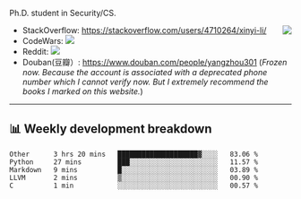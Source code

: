 Ph.D. student in Security/CS.

<img align="right" src="https://github-readme-stats.vercel.app/api?username=li-xin-yi&count_private=true&show_icons=true&hide_title=true&theme=tokyonight" />

- StackOverflow: https://stackoverflow.com/users/4710264/xinyi-li/
- CodeWars: [![](https://www.codewars.com/users/xy-li/badges/micro)](https://www.codewars.com/users/xy-li/)
- Reddit: [![](https://img.shields.io/reddit/user-karma/combined/xy-li?style=social)](https://www.reddit.com/user/xy-li/)
- Douban(豆瓣）: https://www.douban.com/people/yangzhou301  (*Frozen now. Because the account is associated with a deprecated phone number which I cannot verify now. But I extremely recommend the books I marked on this website.*)

---

## 📊 Weekly development breakdown

<!--START_SECTION:waka-->
```text
Other      3 hrs 20 mins   ████████████████████▓░░░░   83.06 % 
Python     27 mins         ███░░░░░░░░░░░░░░░░░░░░░░   11.57 % 
Markdown   9 mins          █░░░░░░░░░░░░░░░░░░░░░░░░   03.89 % 
LLVM       2 mins          ▒░░░░░░░░░░░░░░░░░░░░░░░░   00.90 % 
C          1 min           ░░░░░░░░░░░░░░░░░░░░░░░░░   00.57 % 
```
<!--END_SECTION:waka-->
